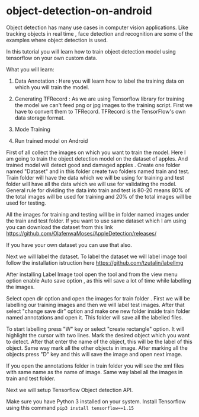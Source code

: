 # object-detection-on-android

Object detection has many use cases in computer vision applications. Like tracking objects in real time , face detection and recognition are some of the examples where object detection is used.

In this tutorial you will learn how to train object detection model using tensorflow on your own custom data.

What you will learn:

1. Data Annotation : Here you will learn how to label the training data on which you will train the model.

2. Generating TFRecord : As we are using Tensorflow library for training the model we can't feed png or jpg images to the training script. First we have to convert them to TFRecord. TFRecord is the TensorFlow's own data storage format.

3. Mode Training

4. Run trained model on Android

First of all collect the images on which you want to train the model. Here I am going to train the object detection model on the dataset of apples. And trained model will detect good and damaged apples . Create one folder named "Dataset" and in this folder create two folders named train and test. Train folder will have the data which we will be using for training and test folder will have all the data which we will use for validating the model. General rule for dividing the data into train and test is 80-20 means 80% of the total images will be used for training and 20% of the total images will be used for testing.

All the images for training and testing will be in folder named images under the train and test folder. If you want to use same dataset which I am using you can download the dataset from this link https://github.com/OlafenwaMoses/AppleDetection/releases/

If you have your own dataset you can use that also.

Next we will label the dataset. To label the dataset we will label image tool follow the installation istruction here https://github.com/tzutalin/labelImg

After installing Label Image tool open the tool and from the view menu option enable Auto save option , as this will save a lot of time while labelling the images.

Select open dir option and open the images for train folder . First we will be labelling our training images and then we will label test images. After that select "change save dir" option and make one new folder inside train folder named annotations and open it. This folder will save all the labelled files.

To start labelling press "W" key or select "create rectangle" option. It will highlight the cursor with two lines. Mark the desired object which you want to detect. After that enter the name of the object, this will be the label of this object. Same way mark all the other objects in image. After marking all the objects press "D" key and this will save the image and open next image.

If you open the annotations folder in train folder you will see the xml files with same name as the name of image. Same way label all the images in train and test folder.

Next we will setup Tensorflow Object detection API.

Make sure you have Python 3 installed on your system. Install Tensorflow using this command ```pip3 install tensorflow==1.15```
